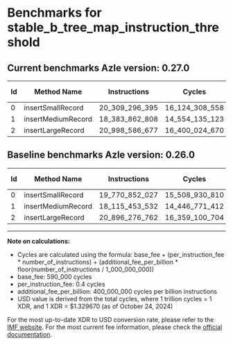 # Benchmarks for stable_b_tree_map_instruction_threshold

## Current benchmarks Azle version: 0.27.0

| Id  | Method Name        | Instructions   | Cycles         | USD           | USD/Million Calls | Change                                |
| --- | ------------------ | -------------- | -------------- | ------------- | ----------------- | ------------------------------------- |
| 0   | insertSmallRecord  | 20_309_296_395 | 16_124_308_558 | $0.0214400094 | $21_440.00        | <font color="red">+538_444_368</font> |
| 1   | insertMediumRecord | 18_383_862_808 | 14_554_135_123 | $0.0193521968 | $19_352.19        | <font color="red">+268_409_276</font> |
| 2   | insertLargeRecord  | 20_998_586_677 | 16_400_024_670 | $0.0218066208 | $21_806.62        | <font color="red">+102_309_915</font> |

## Baseline benchmarks Azle version: 0.26.0

| Id  | Method Name        | Instructions   | Cycles         | USD           | USD/Million Calls |
| --- | ------------------ | -------------- | -------------- | ------------- | ----------------- |
| 0   | insertSmallRecord  | 19_770_852_027 | 15_508_930_810 | $0.0206217600 | $20_621.76        |
| 1   | insertMediumRecord | 18_115_453_532 | 14_446_771_412 | $0.0192094385 | $19_209.43        |
| 2   | insertLargeRecord  | 20_896_276_762 | 16_359_100_704 | $0.0217522054 | $21_752.20        |

---

**Note on calculations:**

- Cycles are calculated using the formula: base_fee + (per_instruction_fee \* number_of_instructions) + (additional_fee_per_billion \* floor(number_of_instructions / 1_000_000_000))
- base_fee: 590_000 cycles
- per_instruction_fee: 0.4 cycles
- additional_fee_per_billion: 400_000_000 cycles per billion instructions
- USD value is derived from the total cycles, where 1 trillion cycles = 1 XDR, and 1 XDR = $1.329670 (as of October 24, 2024)

For the most up-to-date XDR to USD conversion rate, please refer to the [IMF website](https://www.imf.org/external/np/fin/data/rms_sdrv.aspx).
For the most current fee information, please check the [official documentation](https://internetcomputer.org/docs/current/developer-docs/gas-cost#execution).
